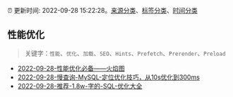 :alarm_clock: 更新时间: 2022-09-28 15:22:28。[来源分类](../README.md)、[标签分类](../TAGS.md)、[时间分类](../TIMELINE.md)

## 性能优化


> 关键字：`性能`、`优化`、`加载`、`SEO`、`Hints`、`Prefetch`、`Prerender`、`Preload`



- [2022-09-28-性能优化必备——火焰图](https://toutiao.io/k/azf7ub6) 
- [2022-09-28-慢查询-MySQL-定位优化技巧，从10s优化到300ms](https://toutiao.io/k/3re4xuy) 
- [2022-09-28-推荐-1.8w-字的-SQL-优化大全](https://toutiao.io/k/tz7p6nl) 